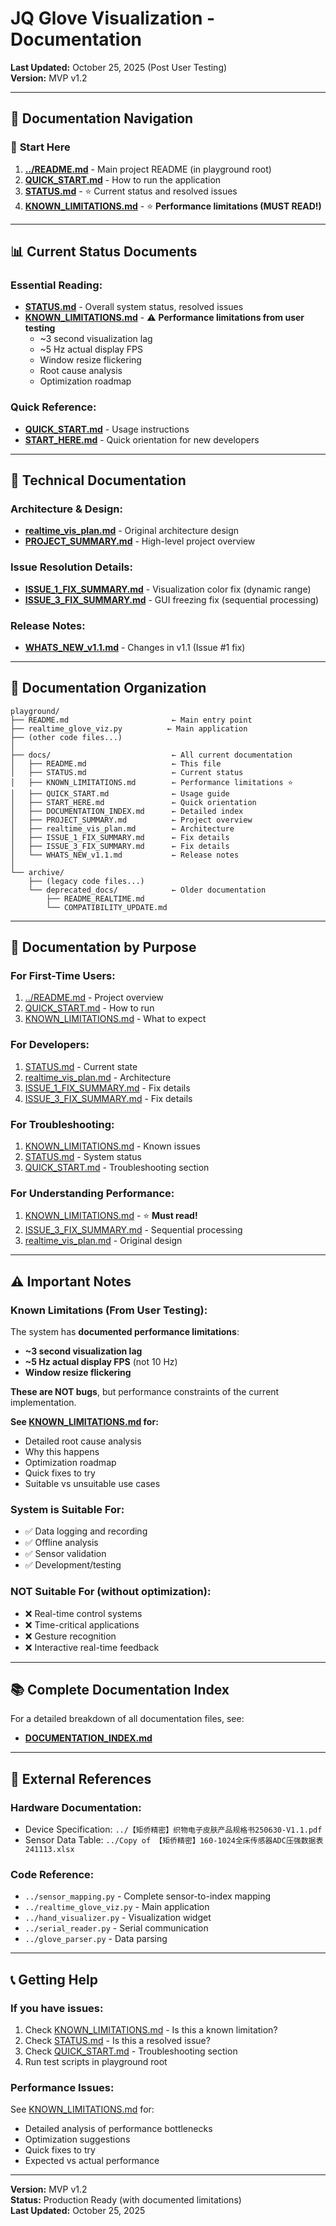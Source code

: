 # JQ Glove Visualization - Documentation

**Last Updated:** October 25, 2025 (Post User Testing)  
**Version:** MVP v1.2

---

## 📖 **Documentation Navigation**

### 🚀 **Start Here**
1. **[../README.md](../README.md)** - Main project README (in playground root)
2. **[QUICK_START.md](QUICK_START.md)** - How to run the application
3. **[STATUS.md](STATUS.md)** - ⭐ Current status and resolved issues
4. **[KNOWN_LIMITATIONS.md](KNOWN_LIMITATIONS.md)** - ⭐ **Performance limitations (MUST READ!)**

---

## 📊 **Current Status Documents**

### Essential Reading:
- **[STATUS.md](STATUS.md)** - Overall system status, resolved issues
- **[KNOWN_LIMITATIONS.md](KNOWN_LIMITATIONS.md)** - ⚠️ **Performance limitations from user testing**
  - ~3 second visualization lag
  - ~5 Hz actual display FPS
  - Window resize flickering
  - Root cause analysis
  - Optimization roadmap

### Quick Reference:
- **[QUICK_START.md](QUICK_START.md)** - Usage instructions
- **[START_HERE.md](START_HERE.md)** - Quick orientation for new developers

---

## 🔧 **Technical Documentation**

### Architecture & Design:
- **[realtime_vis_plan.md](realtime_vis_plan.md)** - Original architecture design
- **[PROJECT_SUMMARY.md](PROJECT_SUMMARY.md)** - High-level project overview

### Issue Resolution Details:
- **[ISSUE_1_FIX_SUMMARY.md](ISSUE_1_FIX_SUMMARY.md)** - Visualization color fix (dynamic range)
- **[ISSUE_3_FIX_SUMMARY.md](ISSUE_3_FIX_SUMMARY.md)** - GUI freezing fix (sequential processing)

### Release Notes:
- **[WHATS_NEW_v1.1.md](WHATS_NEW_v1.1.md)** - Changes in v1.1 (Issue #1 fix)

---

## 📁 **Documentation Organization**

```
playground/
├── README.md                       ← Main entry point
├── realtime_glove_viz.py          ← Main application
├── (other code files...)
│
├── docs/                           ← All current documentation
│   ├── README.md                   ← This file
│   ├── STATUS.md                   ← Current status
│   ├── KNOWN_LIMITATIONS.md        ← Performance limitations ⭐
│   ├── QUICK_START.md              ← Usage guide
│   ├── START_HERE.md               ← Quick orientation
│   ├── DOCUMENTATION_INDEX.md      ← Detailed index
│   ├── PROJECT_SUMMARY.md          ← Project overview
│   ├── realtime_vis_plan.md        ← Architecture
│   ├── ISSUE_1_FIX_SUMMARY.md      ← Fix details
│   ├── ISSUE_3_FIX_SUMMARY.md      ← Fix details
│   └── WHATS_NEW_v1.1.md           ← Release notes
│
└── archive/
    ├── (legacy code files...)
    └── deprecated_docs/            ← Older documentation
        ├── README_REALTIME.md
        └── COMPATIBILITY_UPDATE.md
```

---

## 🎯 **Documentation by Purpose**

### For First-Time Users:
1. [../README.md](../README.md) - Project overview
2. [QUICK_START.md](QUICK_START.md) - How to run
3. [KNOWN_LIMITATIONS.md](KNOWN_LIMITATIONS.md) - What to expect

### For Developers:
1. [STATUS.md](STATUS.md) - Current state
2. [realtime_vis_plan.md](realtime_vis_plan.md) - Architecture
3. [ISSUE_1_FIX_SUMMARY.md](ISSUE_1_FIX_SUMMARY.md) - Fix details
4. [ISSUE_3_FIX_SUMMARY.md](ISSUE_3_FIX_SUMMARY.md) - Fix details

### For Troubleshooting:
1. [KNOWN_LIMITATIONS.md](KNOWN_LIMITATIONS.md) - Known issues
2. [STATUS.md](STATUS.md) - System status
3. [QUICK_START.md](QUICK_START.md) - Troubleshooting section

### For Understanding Performance:
1. [KNOWN_LIMITATIONS.md](KNOWN_LIMITATIONS.md) - ⭐ **Must read!**
2. [ISSUE_3_FIX_SUMMARY.md](ISSUE_3_FIX_SUMMARY.md) - Sequential processing
3. [realtime_vis_plan.md](realtime_vis_plan.md) - Original design

---

## ⚠️ **Important Notes**

### Known Limitations (From User Testing):
The system has **documented performance limitations**:
- **~3 second visualization lag**
- **~5 Hz actual display FPS** (not 10 Hz)
- **Window resize flickering**

**These are NOT bugs**, but performance constraints of the current implementation.

**See [KNOWN_LIMITATIONS.md](KNOWN_LIMITATIONS.md) for:**
- Detailed root cause analysis
- Why this happens
- Optimization roadmap
- Quick fixes to try
- Suitable vs unsuitable use cases

### System is Suitable For:
- ✅ Data logging and recording
- ✅ Offline analysis
- ✅ Sensor validation
- ✅ Development/testing

### NOT Suitable For (without optimization):
- ❌ Real-time control systems
- ❌ Time-critical applications
- ❌ Gesture recognition
- ❌ Interactive real-time feedback

---

## 📚 **Complete Documentation Index**

For a detailed breakdown of all documentation files, see:
- **[DOCUMENTATION_INDEX.md](DOCUMENTATION_INDEX.md)**

---

## 🔗 **External References**

### Hardware Documentation:
- Device Specification: `../【矩侨精密】织物电子皮肤产品规格书250630-V1.1.pdf`
- Sensor Data Table: `../Copy of 【矩侨精密】160-1024全床传感器ADC压强数据表 241113.xlsx`

### Code Reference:
- `../sensor_mapping.py` - Complete sensor-to-index mapping
- `../realtime_glove_viz.py` - Main application
- `../hand_visualizer.py` - Visualization widget
- `../serial_reader.py` - Serial communication
- `../glove_parser.py` - Data parsing

---

## 📞 **Getting Help**

### If you have issues:
1. Check [KNOWN_LIMITATIONS.md](KNOWN_LIMITATIONS.md) - Is this a known limitation?
2. Check [STATUS.md](STATUS.md) - Is this a resolved issue?
3. Check [QUICK_START.md](QUICK_START.md) - Troubleshooting section
4. Run test scripts in playground root

### Performance Issues:
See [KNOWN_LIMITATIONS.md](KNOWN_LIMITATIONS.md) for:
- Detailed analysis of performance bottlenecks
- Optimization suggestions
- Quick fixes to try
- Expected vs actual performance

---

**Version:** MVP v1.2  
**Status:** Production Ready (with documented limitations)  
**Last Updated:** October 25, 2025

